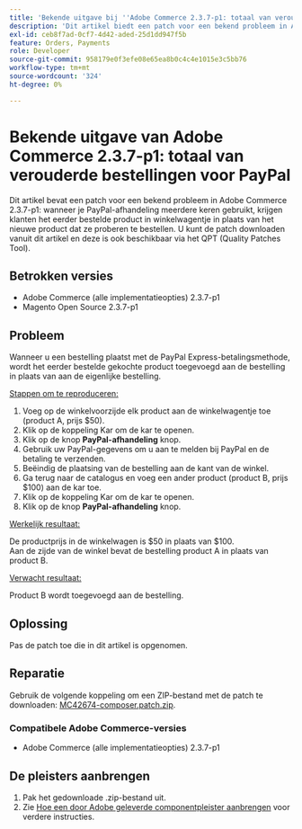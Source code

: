 ```yaml
---
title: 'Bekende uitgave bij ''Adobe Commerce 2.3.7-p1: totaal van verouderde bestellingen voor PayPal'''
description: 'Dit artikel biedt een patch voor een bekend probleem in Adobe Commerce 2.3.7-p1: wanneer je PayPal-afhandeling meerdere keren gebruikt, krijgen klanten het eerder bestelde product in winkelwagentje in plaats van het nieuwe product dat ze proberen te bestellen.'
exl-id: ceb8f7ad-0cf7-4d42-aded-25d1dd947f5b
feature: Orders, Payments
role: Developer
source-git-commit: 958179e0f3efe08e65ea8b0c4c4e1015e3c5bb76
workflow-type: tm+mt
source-wordcount: '324'
ht-degree: 0%

---
```


# Bekende uitgave van Adobe Commerce 2.3.7-p1: totaal van verouderde bestellingen voor PayPal

Dit artikel bevat een patch voor een bekend probleem in Adobe Commerce 2.3.7-p1: wanneer je PayPal-afhandeling meerdere keren gebruikt, krijgen klanten het eerder bestelde product in winkelwagentje in plaats van het nieuwe product dat ze proberen te bestellen.
U kunt de patch downloaden vanuit dit artikel en deze is ook beschikbaar via het QPT (Quality Patches Tool).

## Betrokken versies

* Adobe Commerce (alle implementatieopties) 2.3.7-p1
* Magento Open Source 2.3.7-p1

## Probleem

Wanneer u een bestelling plaatst met de PayPal Express-betalingsmethode, wordt het eerder bestelde gekochte product toegevoegd aan de bestelling in plaats van aan de eigenlijke bestelling.

<u>Stappen om te reproduceren:</u>

1. Voeg op de winkelvoorzijde elk product aan de winkelwagentje toe (product A, prijs $50).
1. Klik op de koppeling Kar om de kar te openen.
1. Klik op de knop **PayPal-afhandeling** knop.
1. Gebruik uw PayPal-gegevens om u aan te melden bij PayPal en de betaling te verzenden.
1. Beëindig de plaatsing van de bestelling aan de kant van de winkel.
1. Ga terug naar de catalogus en voeg een ander product (product B, prijs $100) aan de kar toe.
1. Klik op de koppeling Kar om de kar te openen.
1. Klik op de knop **PayPal-afhandeling** knop.

<u>Werkelijk resultaat:</u>

De productprijs in de winkelwagen is $50 in plaats van $100.<br/>
Aan de zijde van de winkel bevat de bestelling product A in plaats van product B.

<u>Verwacht resultaat:</u>

Product B wordt toegevoegd aan de bestelling.

## Oplossing

Pas de patch toe die in dit artikel is opgenomen.

## Reparatie

Gebruik de volgende koppeling om een ZIP-bestand met de patch te downloaden: [MC42674-composer.patch.zip](assets/MC42674-composer.patch.zip).

### Compatibele Adobe Commerce-versies

* Adobe Commerce (alle implementatieopties) 2.3.7-p1

## De pleisters aanbrengen

1. Pak het gedownloade .zip-bestand uit.
1. Zie [Hoe een door Adobe geleverde componentpleister aanbrengen](/help/how-to/general/how-to-apply-a-composer-patch-provided-by-magento.md) voor verdere instructies.
